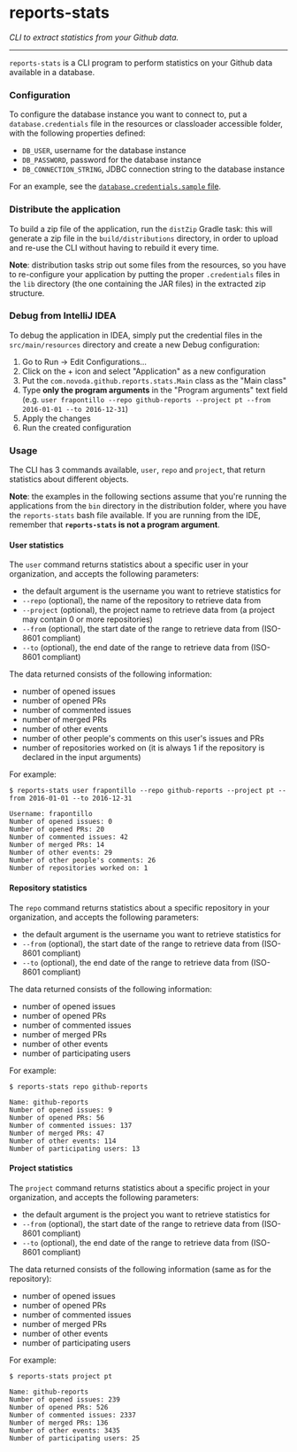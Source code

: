 reports-stats
=============

_CLI to extract statistics from your Github data._

-------------

`reports-stats` is a CLI program to perform statistics on your Github data available in a database.

### Configuration

To configure the database instance you want to connect to, put a `database.credentials` file in the resources or classloader accessible folder, with
the following properties defined:

* `DB_USER`, username for the database instance
* `DB_PASSWORD`, password for the database instance
* `DB_CONNECTION_STRING`, JDBC connection string to the database instance

For an example, see the [`database.credentials.sample` file](src/main/resources/database.credentials.sample).

### Distribute the application

To build a zip file of the application, run the `distZip` Gradle task: this will generate a zip file in the `build/distributions` directory, in order
to upload and re-use the CLI without having to rebuild it every time.

**Note**: distribution tasks strip out some files from the resources, so you have to re-configure your application by putting the proper
`.credentials` files in the `lib` directory (the one containing the JAR files) in the extracted zip structure.

### Debug from IntelliJ IDEA

To debug the application in IDEA, simply put the credential files in the `src/main/resources` directory and create a new Debug configuration:

1. Go to Run -> Edit Configurations...
2. Click on the + icon and select "Application" as a new configuration
3. Put the `com.novoda.github.reports.stats.Main` class as the "Main class"
4. Type **only the program arguments** in the "Program arguments" text field (e.g. `user frapontillo --repo github-reports --project pt
   --from 2016-01-01 --to 2016-12-31`)
5. Apply the changes
6. Run the created configuration

### Usage

The CLI has 3 commands available, `user`, `repo` and `project`, that return statistics about different objects.

**Note**: the examples in the following sections assume that you're running the applications from the `bin` directory in the distribution folder,
where you have the `reports-stats` bash file available. If you are running from the IDE, remember that **`reports-stats` is not a program argument**.

#### User statistics

The `user` command returns statistics about a specific user in your organization, and accepts the following parameters:

* the default argument is the username you want to retrieve statistics for
* `--repo` (optional), the name of the repository to retrieve data from
* `--project` (optional), the project name to retrieve data from (a project may contain 0 or more repositories)
* `--from` (optional), the start date of the range to retrieve data from (ISO-8601 compliant)
* `--to` (optional), the end date of the range to retrieve data from (ISO-8601 compliant)

The data returned consists of the following information:

* number of opened issues
* number of opened PRs
* number of commented issues
* number of merged PRs
* number of other events
* number of other people's comments on this user's issues and PRs
* number of repositories worked on (it is always 1 if the repository is declared in the input arguments)

For example:

```shell
$ reports-stats user frapontillo --repo github-reports --project pt --from 2016-01-01 --to 2016-12-31

Username: frapontillo
Number of opened issues: 0
Number of opened PRs: 20
Number of commented issues: 42
Number of merged PRs: 14
Number of other events: 29
Number of other people's comments: 26
Number of repositories worked on: 1
```

#### Repository statistics

The `repo` command returns statistics about a specific repository in your organization, and accepts the following parameters:

* the default argument is the username you want to retrieve statistics for
* `--from` (optional), the start date of the range to retrieve data from (ISO-8601 compliant)
* `--to` (optional), the end date of the range to retrieve data from (ISO-8601 compliant)

The data returned consists of the following information:

* number of opened issues
* number of opened PRs
* number of commented issues
* number of merged PRs
* number of other events
* number of participating users

For example:

```shell
$ reports-stats repo github-reports

Name: github-reports
Number of opened issues: 9
Number of opened PRs: 56
Number of commented issues: 137
Number of merged PRs: 47
Number of other events: 114
Number of participating users: 13
```

#### Project statistics

The `project` command returns statistics about a specific project in your organization, and accepts the following parameters:

* the default argument is the project you want to retrieve statistics for
* `--from` (optional), the start date of the range to retrieve data from (ISO-8601 compliant)
* `--to` (optional), the end date of the range to retrieve data from (ISO-8601 compliant)

The data returned consists of the following information (same as for the repository):

* number of opened issues
* number of opened PRs
* number of commented issues
* number of merged PRs
* number of other events
* number of participating users


For example:

```shell
$ reports-stats project pt

Name: github-reports
Number of opened issues: 239
Number of opened PRs: 526
Number of commented issues: 2337
Number of merged PRs: 136
Number of other events: 3435
Number of participating users: 25
```
